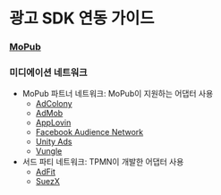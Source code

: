 # 광고 SDK 연동 가이드

### [MoPub](https://github.com/tpmn/mopub-android-tpmn-guide/tree/master/mopub)

### 미디에이션 네트워크

- MoPub 파트너 네트워크: MoPub이 지원하는 어댑터 사용
  - [AdColony](https://github.com/tpmn/mopub-android-tpmn-guide/tree/master/adcolony)
  - [AdMob](https://github.com/tpmn/mopub-android-tpmn-guide/tree/master/admob)
  - [AppLovin](https://github.com/tpmn/mopub-android-tpmn-guide/tree/master/applovin)
  - [Facebook Audience Network](https://github.com/tpmn/mopub-android-tpmn-guide/tree/master/facebookaudiencenetwork)
  - [Unity Ads](https://github.com/tpmn/mopub-android-tpmn-guide/tree/master/unityads)
  - [Vungle](https://github.com/tpmn/mopub-android-tpmn-guide/tree/master/vungle)
- 서드 파티 네트워크: TPMN이 개발한 어댑터 사용
  - [AdFit](https://github.com/tpmn/mopub-android-tpmn-guide/tree/master/adfit)
  - [SuezX](https://github.com/tpmn/mopub-android-tpmn-guide/tree/master/suezx)
